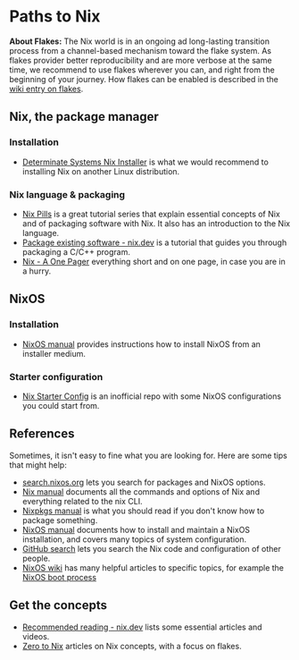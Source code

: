 # Paths to Nix

**About Flakes:** The Nix world is in an ongoing ad long-lasting transition process from a channel-based mechanism toward the flake system. As flakes provider better reproducibility and are more verbose at the same time, we recommend to use flakes wherever you can, and right from the beginning of your journey. How flakes can be enabled is described in the [wiki entry on flakes](https://nixos.wiki/wiki/Flakes).

## Nix, the package manager

### Installation

- [Determinate Systems Nix Installer](https://github.com/DeterminateSystems/nix-installer) is what we would recommend to installing Nix on another Linux distribution.

### Nix language & packaging

- [Nix Pills](https://nixos.org/guides/nix-pills/) is a great tutorial series that explain essential concepts of Nix and of packaging software with Nix. It also has an introduction to the Nix language.
- [Package existing software - nix.dev](https://nix.dev/) is a tutorial that guides you through packaging a C/C++ program.
- [Nix - A One Pager](https://github.com/tazjin/nix-1p) everything short and on one page, in case you are in a hurry.

## NixOS

### Installation

- [NixOS manual](https://nixos.org/manual/nixos/stable/#sec-installation) provides instructions how to install NixOS from an installer medium.

### Starter configuration

- [Nix Starter Config](https://github.com/Misterio77/nix-starter-configs) is an inofficial repo with some NixOS configurations you could start from.

## References

Sometimes, it isn't easy to fine what you are looking for. Here are some tips that might help:

- [search.nixos.org](https://search.nixos.org/packages) lets you search for packages and NixOS options.
- [Nix manual](https://nixos.org/manual/nix/stable/) documents all the commands and options of Nix and everything related to the nix CLI.
- [Nixpkgs manual](https://nixos.org/manual/nixpkgs/unstable/) is what you should read if you don't know how to package something.
- [NixOS manual](https://nixos.org/manual/nixos/unstable/) documents how to install and maintain a NixOS installation, and covers many topics of system configuration.
- [GitHub search](https://github.com/search?q=zramSwap.enable+language%3ANix&type=code&l=Nix) lets you search the Nix code and configuration of other people.
- [NixOS wiki](https://nixos.wiki/) has many helpful articles to specific topics, for example the [NixOS boot process](https://nixos.wiki/wiki/Bootloader)

## Get the concepts

- [Recommended reading - nix.dev](https://nix.dev/recommended-reading) lists some essential articles and videos.
- [Zero to Nix](https://zero-to-nix.com/) articles on Nix concepts, with a focus on flakes.
